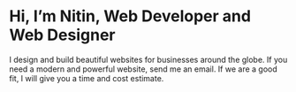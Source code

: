 # Hi, I’m Nitin, **Web Developer** and **Web Designer**

I design and build beautiful websites for businesses around the globe. If you need a modern and powerful website, send me an email. If we are a good fit, I will give you a time and cost estimate.
